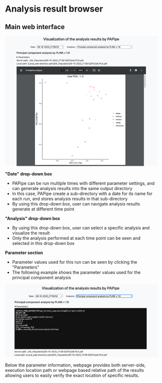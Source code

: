 # Analysis result browser

## Main web interface

![fig1.png](../../figures/fig_rb_1.png)

**"Date" drop-down box**

- PAPipe can be run multiple times with different parameter settings, and can generate analysis results into the same output directory
- In this case, PAPipe create a sub-directory with a date for its name for each run, and stores analysis results in that sub-directory
- By using this drop-down box, user can navigate analysis results generate at different time point

**"Analysis" drop-down box**

- By using this drop-down box, user can select a specific analysis and visualize the result
- Only the analysis performed at each time point can be seen and selected in this drop-down box

**Parameter section**

- Parameter values used for this run can be seen by clicking the "Parameters"
- The following example shows the parameter values used for the principal component analysis

![fig1.png](../../figures/fig_rb_2.png)



Below the parameter information, webpage provides both server-side, execution location path or webpage based relative path of the results allowing users to easily verify the exact location of specific results.
